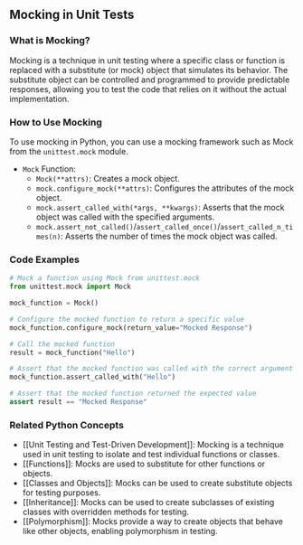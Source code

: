 ## Mocking in Unit Tests

### What is Mocking?
Mocking is a technique in unit testing where a specific class or function is replaced with a substitute (or mock) object that simulates its behavior. The substitute object can be controlled and programmed to provide predictable responses, allowing you to test the code that relies on it without the actual implementation.

### How to Use Mocking
To use mocking in Python, you can use a mocking framework such as Mock from the `unittest.mock` module.

- `Mock` Function:
    - `Mock(**attrs)`: Creates a mock object.
    - `mock.configure_mock(**attrs)`: Configures the attributes of the mock object.
    - `mock.assert_called_with(*args, **kwargs)`: Asserts that the mock object was called with the specified arguments.
    - `mock.assert_not_called()`/`assert_called_once()`/`assert_called_n_times(n)`: Asserts the number of times the mock object was called.

### Code Examples
```python
# Mock a function using Mock from unittest.mock
from unittest.mock import Mock

mock_function = Mock()

# Configure the mocked function to return a specific value
mock_function.configure_mock(return_value="Mocked Response")

# Call the mocked function
result = mock_function("Hello")

# Assert that the mocked function was called with the correct argument
mock_function.assert_called_with("Hello")

# Assert that the mocked function returned the expected value
assert result == "Mocked Response"
```

### Related Python Concepts

- [[Unit Testing and Test-Driven Development]]: Mocking is a technique used in unit testing to isolate and test individual functions or classes.
- [[Functions]]: Mocks are used to substitute for other functions or objects.
- [[Classes and Objects]]: Mocks can be used to create substitute objects for testing purposes.
- [[Inheritance]]: Mocks can be used to create subclasses of existing classes with overridden methods for testing.
- [[Polymorphism]]: Mocks provide a way to create objects that behave like other objects, enabling polymorphism in testing.
